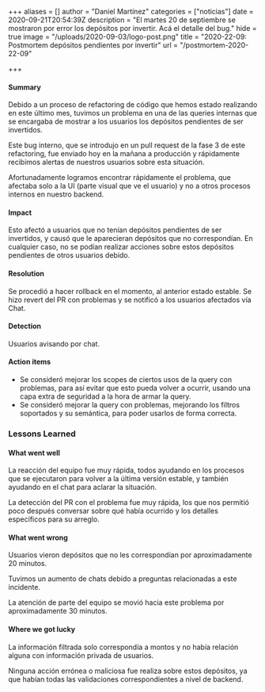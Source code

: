 +++
aliases = []
author = "Daniel Martínez"
categories = ["noticias"]
date = 2020-09-21T20:54:39Z
description = "El martes 20 de septiembre se mostraron por error los depósitos por invertir. Acá el detalle del bug."
hide = true
image = "/uploads/2020-09-03/logo-post.png"
title = "2020-22-09: Postmortem depósitos pendientes por invertir"
url = "/postmortem-2020-22-09"

+++
#### Summary

Debido a un proceso de refactoring de código que hemos estado realizando en este último mes, tuvimos un problema en una de las queries internas que se encargaba de mostrar a los usuarios los depósitos pendientes de ser invertidos.

Este bug interno, que se introdujo en un pull request de la fase 3 de este refactoring, fue enviado hoy en la mañana a producción y rápidamente recibimos alertas de nuestros usuarios sobre esta situación. 

Afortunadamente logramos encontrar rápidamente el problema, que afectaba solo a la UI (parte visual que ve el usuario) y no a otros procesos internos en nuestro backend.

#### Impact

Esto afectó a usuarios que no tenían depósitos pendientes de ser invertidos, y causó que le aparecieran depósitos que no correspondían. En cualquier caso, no se podían realizar acciones sobre estos depósitos pendientes de otros usuarios debido.

#### Resolution

Se procedió a hacer rollback en el momento, al anterior estado estable. Se hizo revert del PR con problemas y se notificó a los usuarios afectados vía Chat.

#### Detection

Usuarios avisando por chat.

#### Action items

*  Se consideró mejorar los scopes de ciertos usos de la query con problemas, para así evitar que esto pueda volver a ocurrir, usando una capa extra de seguridad a la hora de armar la query.
* Se consideró mejorar la query con problemas, mejorando los filtros soportados y su semántica, para poder usarlos de forma correcta.

### Lessons Learned

#### What went well

La reacción del equipo fue muy rápida, todos ayudando en los procesos que se ejecutaron para volver a la última versión estable, y también ayudando en el chat para aclarar la situación.

La detección del PR con el problema fue muy rápida, los que nos permitió poco después conversar sobre qué había ocurrido y los detalles específicos para su arreglo.

#### What went wrong

Usuarios vieron depósitos que no les correspondían por aproximadamente 20 minutos.

Tuvimos un aumento de chats debido a preguntas relacionadas a este incidente.

La atención de parte del equipo se movió hacia este problema por aproximadamente 30 minutos.

#### Where we got lucky

La información filtrada solo correspondía a montos y no había relación alguna con información privada de usuarios.

Ninguna acción errónea o maliciosa fue realiza sobre estos depósitos, ya que habían todas las validaciones correspondientes a nivel de backend.